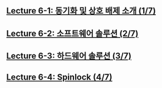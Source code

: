 ## [Lecture 6-1: 동기화 및 상호 배제 소개 (1/7)]()

## [Lecture 6-2: 소프트웨어 솔루션 (2/7)]()

## [Lecture 6-3: 하드웨어 솔루션 (3/7)]()

## [Lecture 6-4: Spinlock (4/7)]()
